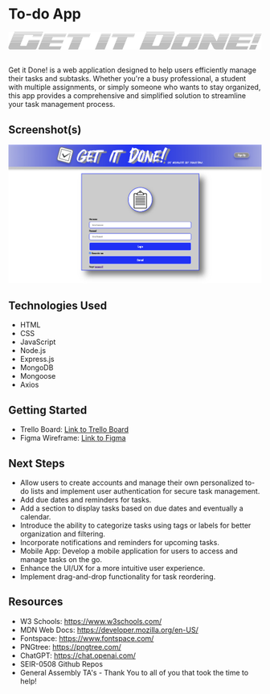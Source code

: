# To-do App


![Title](client/assests/getItDoneTitle2.png)

## 

Get it Done! is a web application designed to help users efficiently manage their tasks and subtasks. Whether you're a busy professional, a student with multiple assignments, or simply someone who wants to stay organized, this app provides a comprehensive and simplified solution to streamline your task management process.

## Screenshot(s)
![Landing Page](client/assests/LandingPage.png)

## Technologies Used
- HTML
- CSS
- JavaScript
- Node.js
- Express.js
- MongoDB
- Mongoose
- Axios

## Getting Started
- Trello Board: [Link to Trello Board](https://https://trello.com/b/CFpgX3uL/to-do-list-app-development-trello-board-url.com)
- Figma Wireframe: [Link to Figma](https://www.figma.com/file/hRbu6KQc2KmbJLiAquOdli/Untitled?type=design&node-id=0%3A1&t=4UD2uIKQMyYzSOHr-1)

## Next Steps
- Allow users to create accounts and manage their own personalized to-do lists and implement user authentication for secure task management.
- Add due dates and reminders for tasks.
- Add a section to display tasks based on due dates and eventually a calendar.
- Introduce the ability to categorize tasks using tags or labels for better organization and filtering.
- Incorporate notifications and reminders for upcoming tasks.
- Mobile App: Develop a mobile application for users to access and manage tasks on the go.
- Enhance the UI/UX for a more intuitive user experience.
- Implement drag-and-drop functionality for task reordering.



## Resources
- W3 Schools: https://www.w3schools.com/
- MDN Web Docs: https://developer.mozilla.org/en-US/
- Fontspace: https://www.fontspace.com/
- PNGtree: https://pngtree.com/
- ChatGPT: https://chat.openai.com/
- SEIR-0508 Github Repos
- General Assembly TA's - Thank You to all of you that took the time to help!

